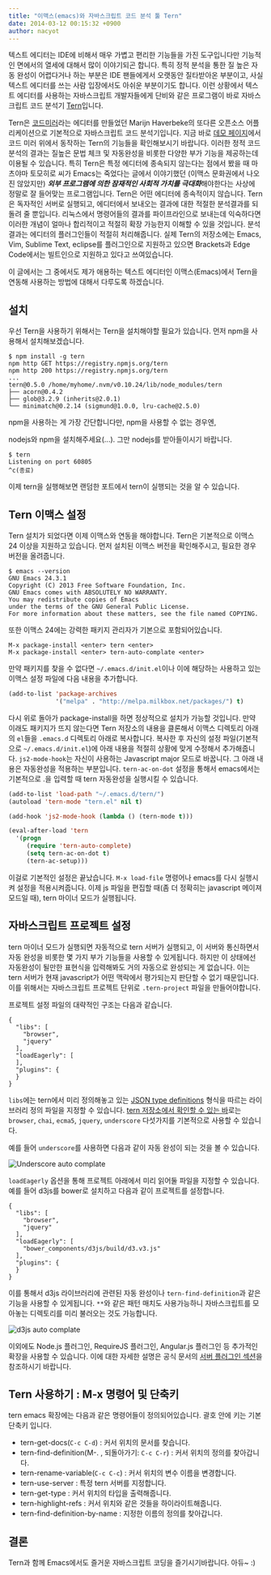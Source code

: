 ```yaml
---
title: "이맥스(emacs)와 자바스크립트 코드 분석 툴 Tern"
date: 2014-03-12 00:15:32 +0900
author: nacyot
---
```


텍스트 에디터는 IDE에 비해서 매우 가볍고 편리한 기능들을 가진 도구입니다만 기능적인 면에서의 열세에 대해서 많이 이야기되곤 합니다. 특히 정적 분석을 통한 질 높은 자동 완성이 어렵다거나 하는 부분은 IDE 팬들에게서 오랫동안 질타받아온 부분이고, 사실 텍스트 에디터를 쓰는 사람 입장에서도 아쉬운 부분이기도 합니다. 이런 상황에서 텍스트 에디터를 사용하는 자바스크립트 개발자들에게 단비와 같은 프로그램이 바로 자바스크립트 코드 분석기 [Tern][tern]입니다.

[tern]: http://ternjs.net/

<!--more-->

Tern은 [코드미러][codemirror]라는 에디터를 만들었던 Marijn Haverbeke의 또다른 오픈소스 어플리케이션으로 기본적으로 자바스크립트 코드 분석기입니다. 지금 바로 [데모 페이지][demo]에서 코드 미러 위에서 동작하는 Tern의 기능들을 확인해보시기 바랍니다. 이러한 정적 코드 분석의 결과는 질높은 문법 체크 및 자동완성을 비롯한 다양한 부가 기능을 제공하는데 이용될 수 있습니다. 특히 Tern은 특정 에디터에 종속되지 않는다는 점에서 봤을 때 마츠야마 토모히로 씨가 Emacs는 죽었다는 글에서 이야기했던 (이맥스 문화권에서 나오진 않았지만) ***외부 프로그램에 의한 잠재적인 사회적 가치를 극대화***해야한다는 사상에 정말로 잘 들어맞는 프로그램입니다. Tern은 어떤 에디터에 종속적이지 않습니다. Tern은 독자적인 서버로 실행되고, 에디터에서 보내오는 결과에 대한 적절한 분석결과를 되돌려 줄 뿐입니다. 리눅스에서 명령어들의 결과를 파이프라인으로 보내는데 익숙하다면 이러한 개념이 얼마나 합리적이고 적절히 확장 가능한지 이해할 수 있을 것입니다. 분석 결과는 에디터의 플러그인들이 적절히 처리해줍니다. 실제 Tern의 저장소에는 Emacs, Vim, Sublime Text, eclipse를 플러그인으로 지원하고 있으면 Brackets과 Edge Code에서는 빌트인으로 지원하고 있다고 쓰여있습니다.

[demo]: http://ternjs.net/doc/demo.html
[codemirror]: https://github.com/marijnh/CodeMirror

이 글에서는 그 중에서도 제가 애용하는 텍스트 에디터인 이맥스(Emacs)에서 Tern을 연동해 사용하는 방법에 대해서 다루도록 하겠습니다.

## 설치

우선 Tern을 사용하기 위해서는 Tern을 설치해야할 필요가 있습니다. 먼저 npm을 사용해서 설치해보겠습니다.

```
$ npm install -g tern
npm http GET https://registry.npmjs.org/tern
npm http 200 https://registry.npmjs.org/tern
...
tern@0.5.0 /home/myhome/.nvm/v0.10.24/lib/node_modules/tern
├── acorn@0.4.2
├── glob@3.2.9 (inherits@2.0.1)
└── minimatch@0.2.14 (sigmund@1.0.0, lru-cache@2.5.0)
```

npm을 사용하는 게 가장 간단합니다만, npm을 사용할 수 없는 경우엔,

nodejs와 npm을 설치해주세요(...). 그만 nodejs를 받아들이시기 바랍니다.


```
$ tern 
Listening on port 60805
^c(종료)
```

이제 tern을 실행해보면 랜덤한 포트에서 tern이 실행되는 것을 알 수 있습니다.

## Tern 이맥스 설정

Tern 설치가 되었다면 이제 이맥스와 연동을 해야합니다. Tern은 기본적으로 이맥스 24 이상을 지원하고 있습니다. 먼저 설치된 이맥스 버전을 확인해주시고, 필요한 경우 버전을 올려줍니다.

```
$ emacs --version
GNU Emacs 24.3.1
Copyright (C) 2013 Free Software Foundation, Inc.
GNU Emacs comes with ABSOLUTELY NO WARRANTY.
You may redistribute copies of Emacs
under the terms of the GNU General Public License.
For more information about these matters, see the file named COPYING.
```

또한 이맥스 24에는 강력한 패키지 관리자가 기본으로 포함되어있습니다.

```
M-x package-install <enter> tern <enter>
M-x package-install <enter> tern-auto-complate <enter>
```

만약 패키지를 찾을 수 없다면 `~/.emacs.d/init.el`이나 이에 해당하는 사용하고 있는 이맥스 설정 파일에 다음 내용을 추가합니다.

```lisp
(add-to-list 'package-archives
             '("melpa" . "http://melpa.milkbox.net/packages/") t)
```

다시 위로 돌아가 package-install을 하면 정상적으로 설치가 가능할 것입니다. 만약 이래도 패키지가 뜨지 않는다면 Tern 저장소의 내용을 클론해서 이맥스 디렉토리 아래의 `el`들을 `.emacs.d` 디렉토리 아래로 복사합니다. 복사한 후 자신의 설정 파일(기본적으로 `~/.emacs.d/init.el`)에 아래 내용을 적절히 상황에 맞게 수정해서 추가해줍니다. `js2-mode-hook`는 자신이 사용하는 Javascript major 모드로 바꿉니다. 그 아래 내용은 자동완성을 적용하는 부분입니다. `tern-ac-on-dot` 설정을 통해서 emacs에서는 기본적으로  .을 입력할 때 tern 자동완성을 실행시킬 수 있습니다.

```lisp
(add-to-list 'load-path "~/.emacs.d/tern/")
(autoload 'tern-mode "tern.el" nil t)

(add-hook 'js2-mode-hook (lambda () (tern-mode t)))

(eval-after-load 'tern
  '(progn
     (require 'tern-auto-complete)
     (setq tern-ac-on-dot t)
     (tern-ac-setup)))
```

이걸로 기본적인 설정은 끝났습니다. `M-x load-file` 명령어나 emacs를 다시 실행시켜 설정을 적용시켜줍니다. 이제 js 파일을 편집할 때(좀 더 정확히는 javascript 메이져 모드일 때), tern 마이너 모드가 실행됩니다.

## 자바스크립트 프로젝트 설정

tern 마이너 모드가 실행되면 자동적으로 tern 서버가 실행되고, 이 서버와 통신하면서 자동 완성을 비롯한 몇 가지 부가 기능들을 사용할 수 있게됩니다. 하지만 이 상태에선 자동완성이 될만한 표현식을 입력해봐도 거의 자동으로 완성되는 게 없습니다. 이는 tern 서버가 현재 javascript가 어떤 맥락에서 평가되는지 판단할 수 없기 때문입니다. 이를 위해서는 자바스크립트 프로젝트 단위로 `.tern-project` 파일을 만들어야합니다.

프로젝트 설정 파일의 대략적인 구조는 다음과 같습니다.

```
{
  "libs": [
    "browser",
    "jquery"
  ],
  "loadEagerly": [
  ],
  "plugins": {
  }
}
```

`libs`에는 tern에서 미리 정의해놓고 있는 [JSON type definitions][typedef] 형식을 따르는 라이브러리 정의 파일을 지정할 수 있습니다. [tern 저장소에서 확인할 수 있는 바][defs]로는 `browser`, `chai`, `ecma5`,  `jquery`, `underscore` 다섯가지를 기본적으로 사용할 수 있습니다.

[typedef]: http://ternjs.net/doc/manual.html#typedef
[defs]: https://github.com/marijnh/tern/tree/master/defs

예를 들어 `underscore`를 사용하면 다음과 같이 자동 완성이 되는 것을 볼 수 있습니다.

![Underscore auto complate](/images/2014-03-12-emacs-with-tern/underscore.png)

`loadEagerly` 옵션을 통해 프로젝트 아래에서 미리 읽어둘 파일을 지정할 수 있습니다. 예를 들어 d3js를 bower로 설치하고 다음과 같이 프로젝트를 설정합니다.

```
{
  "libs": [
    "browser",
    "jquery"
  ],
  "loadEagerly": [
    "bower_components/d3js/build/d3.v3.js"
  ],
  "plugins": {
  }
}
```

이를 통해서 d3js 라이브러리에 관련된 자동 완성이나 `tern-find-definition`과 같은 기능을 사용할 수 있게됩니다. `**`와 같은 패턴 매치도 사용가능하니 자바스크립트를 모아놓는 디렉토리를 미리 불러오는 것도 가능합니다.

![d3js auto complate](/images/2014-03-12-emacs-with-tern/d3js.png)

이외에도 Node.js 플러그인, RequireJS 플러그인, Angular.js 플러그인 등 추가적인 확장을 사용할 수 있습니다. 이에 대한 자세한 설명은 공식 문서의 [서버 플러그인 섹션][plugin]을 참조하시기 바랍니다.

[plugin]: http://ternjs.net/doc/manual.html#plugins

## Tern 사용하기 : M-x 명령어 및 단축키

tern emacs 확장에는 다음과 같은 명령어들이 정의되어있습니다. 괄호 안에 키는 기본 단축키 입니다.

* tern-get-docs(`C-c C-d`) : 커서 위치의 문서를 찾습니다.
* tern-find-definition(M-. , 되돌아가기: `C-c C-r`) : 커서 위치의 정의를 찾아갑니다.
* tern-rename-variable(`C-c C-c`) : 커서 위치의 변수 이름을 변경합니다.
* tern-use-server : 특정 tern 서버를 지정합니다.
* tern-get-type : 커서 위치의 타입을 출력해줍니다.
* tern-highlight-refs : 커서 위치와 같은 것들을 하이라이트해줍니다.
* tern-find-definition-by-name : 지정한 이름의 정의를 찾아갑니다.

## 결론

Tern과 함께 Emacs에서도 즐거운 자바스크립트 코딩을 즐기시기바랍니다. 아듀~ :)